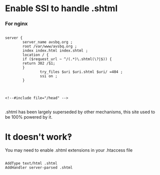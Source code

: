 # Enable SSI to handle .shtml

### For nginx

<pre>
<code>
server {
        server_name avsbq.org ;
        root /var/www/avsbq.org ;
        index index.html index.shtml ;
        location / {
        if ($request_url ~ ^/(.*)\.shtml(\?|$)) {
        return 302 /$1;
        }
                try_files $uri $uri.shtml $uri/ =404 ;
                ssi on ;
        }
</code>
</pre>

<pre>
<code>
&lt;!--#include file="/head" --&gt;
</code>
</pre>

.shtml has been largely superseded by other mechanisms, this site used to be 100% powered by it.

# It doesn't work&#8253;

You may need to enable .shtml extensions in your .htaccess file

<pre><code>
AddType text/html .shtml
AddHandler server-parsed .shtml
</code>
</pre>


